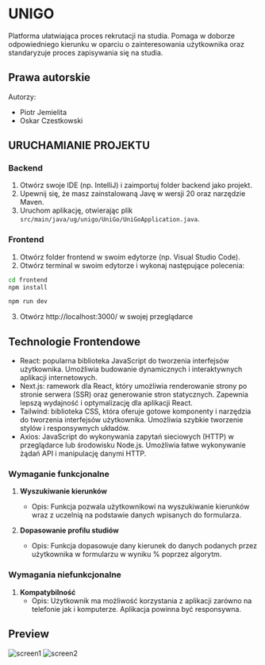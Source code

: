 # UNIGO

Platforma ułatwiająca proces rekrutacji na studia. Pomaga w doborze odpowiedniego kierunku w oparciu o zainteresowania użytkownika oraz standaryzuje proces zapisywania się na studia.

## Prawa autorskie

Autorzy:

- Piotr Jemielita
- Oskar Czestkowski


## URUCHAMIANIE PROJEKTU

### Backend
1. Otwórz swoje IDE (np. IntelliJ) i zaimportuj folder backend jako projekt.
2. Upewnij się, że masz zainstalowaną Javę w wersji 20 oraz narzędzie Maven.
3. Uruchom aplikację, otwierając plik `src/main/java/ug/unigo/UniGo/UniGoApplication.java`.

### Frontend
1. Otwórz folder frontend w swoim edytorze (np. Visual Studio Code).
2. Otwórz terminal w swoim edytorze i wykonaj następujące polecenia:

```bash
cd frontend
npm install
```

```bash
npm run dev
```
3. Otwórz http://localhost:3000/ w swojej przeglądarce



## Technologie Frontendowe
- React: popularna biblioteka JavaScript do tworzenia interfejsów użytkownika. Umożliwia budowanie dynamicznych i interaktywnych aplikacji internetowych.
- Next.js: ramework dla React, który umożliwia renderowanie strony po stronie serwera (SSR) oraz generowanie stron statycznych. Zapewnia lepszą wydajność i optymalizację dla aplikacji React.
- Tailwind: biblioteka CSS, która oferuje gotowe komponenty i narzędzia do tworzenia interfejsów użytkownika. Umożliwia szybkie tworzenie stylów i responsywnych układów.
- Axios: JavaScript do wykonywania zapytań sieciowych (HTTP) w przeglądarce lub środowisku Node.js. Umożliwia łatwe wykonywanie żądań API i manipulację danymi HTTP.


### Wymaganie funkcjonalne

1. **Wyszukiwanie kierunków**
   - Opis: Funkcja pozwala użytkownikowi na wyszukiwanie kierunków wraz z uczelnią na podstawie danych wpisanych do formularza.

2. **Dopasowanie profilu studiów**
   - Opis: Funkcja dopasowuje dany kierunek do danych podanych przez użytkownika w formularzu w wyniku % poprzez algorytm.


   

### Wymagania niefunkcjonalne

1. **Kompatybilność**
   - Opis: Użytkownik ma możliwość korzystania z aplikacji zarówno na telefonie jak i komputerze. Aplikacja powinna być responsywna.
  

## Preview
![screen1](https://github.com/cornelisp/UNIGO/assets/96263729/3cc5ff88-2722-4386-9afe-0b15f26f54a2)
![screen2](https://github.com/cornelisp/UNIGO/assets/96263729/8bd90237-a052-4f49-a2a4-33688191f932)
